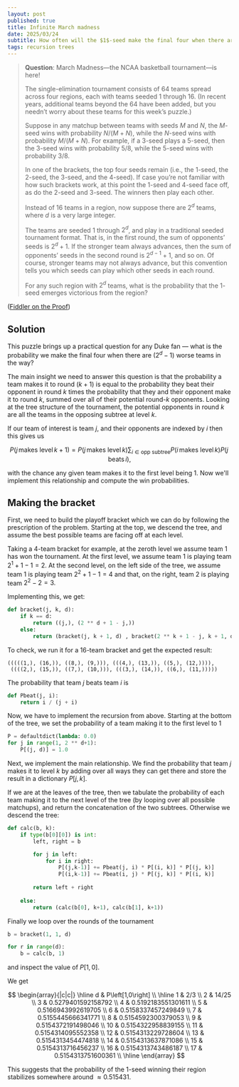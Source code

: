 ```yaml
---
layout: post
published: true
title: Infinite March madness
date: 2025/03/24
subtitle: How often will the $1$-seed make the final four when there are $(2^d-1)$ worse teams in their region?
tags: recursion trees
---
```


>**Question**: March Madness—the NCAA basketball tournament—is here!
>
>The single-elimination tournament consists of $64$ teams spread across four regions, each with teams seeded $1$ through $16.$ (In recent years, additional teams beyond the $64$ have been added, but you needn’t worry about these teams for this week’s puzzle.)
>
>Suppose in any matchup between teams with seeds $M$ and $N,$ the $M$-seed wins with probability $N/(M+N),$ while the $N$-seed wins with probability $M/(M+N).$ For example, if a $3$-seed plays a $5$-seed, then the $3$-seed wins with probability $5/8,$ while the $5$-seed wins with probability $3/8.$
>
>In one of the brackets, the top four seeds remain (i.e., the $1$-seed, the $2$-seed, the $3$-seed, and the $4$-seed). If case you’re not familiar with how such brackets work, at this point the $1$-seed and $4$-seed face off, as do the $2$-seed and $3$-seed. The winners then play each other.
>
>Instead of $16$ teams in a region, now suppose there are $2^d$ teams, where $d$ is a very large integer.
>
>The teams are seeded $1$ through $2^d$, and play in a traditional seeded tournament format. That is, in the first round, the sum of opponents’ seeds is $2^d+1.$ If the stronger team always advances, then the sum of opponents’ seeds in the second round is $2^{d−1}+1$, and so on. Of course, stronger teams may not always advance, but this convention tells you which seeds can play which other seeds in each round.
>
>For any such region with $2^d$ teams, what is the probability that the $1$-seed emerges victorious from the region?

<!--more-->

([Fiddler on the Proof](https://thefiddler.substack.com/p/can-you-play-the-favorite))

## Solution

This puzzle brings up a practical question for any Duke fan — what is the probability we make the final four when there are $(2^d-1)$ worse teams in the way?

The main insight we need to answer this question is that the probability a team makes it to round $(k+1)$ is equal to the probability they beat their opponent in round $k$ times the probability that they and their opponent make it to round $k$, summed over all of their potential round-$k$ opponents. Looking at the tree structure of the tournament, the potential opponents in round $k$ are all the teams in the opposing subtree at level $k$. 

If our team of interest is team $j$, and their opponents are indexed by $i$ then this gives us

$$ P(j\,\text{makes level}\, k+1) = P(j\,\text{makes level}\,k)\sum_{i\in\text{opp subtree}} P(i\,\text{makes level}\, k)P(j\,\text{beats}\, i), $$

with the chance any given team makes it to the first level being $1$. Now we'll implement this relationship and compute the win probabilities.

## Making the bracket

First, we need to build the playoff bracket which we can do by following the prescription of the problem. Starting at the top, we descend the tree, and assume the best possible teams are facing off at each level. 

Taking a $4$-team bracket for example, at the zeroth level we assume team $1$ has won the tournament. At the first level, we assume team $1$ is playing team $2^1 + 1 - 1 = 2.$ At the second level, on the left side of the tree, we assume team $1$ is playing team $2^2+1-1 = 4$ and that, on the right, team $2$ is playing team $2^2 - 2 = 3.$ 

Implementing this, we get:

```python
def bracket(j, k, d):
    if k == d:
        return ((j,), (2 ** d + 1 - j,))
    else:
        return (bracket(j, k + 1, d) , bracket(2 ** k + 1 - j, k + 1, d))
```

To check, we run it for a $16$-team bracket and get the expected result:

```
(((((1,), (16,)), ((8,), (9,))), (((4,), (13,)), ((5,), (12,)))),
 ((((2,), (15,)), ((7,), (10,))), (((3,), (14,)), ((6,), (11,)))))
```

The probability that team $j$ beats team $i$ is 

```python
def Pbeat(j, i):
    return i / (j + i)
```

Now, we have to implement the recursion from above. Starting at the bottom of the tree, we set the probability of a team making it to the first level to $1$

```python
P = defaultdict(lambda: 0.0)
for j in range(1, 2 ** d+1):
    P[(j, d)] = 1.0
```

Next, we implement the main relationship. We find the probability that team $j$ makes it to level $k$ by adding over all ways they can get there and store the result in a dictionary $P\left[j, k\right]$.

If we are at the leaves of the tree, then we tabulate the probability of each team making it to the next level of the tree (by looping over all possible matchups), and return the concatenation of the two subtrees. Otherwise we descend the tree:

```python
def calc(b, k):
    if type(b[0][0]) is int:
        left, right = b

        for j in left:
            for i in right:
                P[(j,k-1)] += Pbeat(j, i) * P[(i, k)] * P[(j, k)]
                P[(i,k-1)] += Pbeat(i, j) * P[(j, k)] * P[(i, k)]
    
        return left + right
  
    else:
        return (calc(b[0], k+1), calc(b[1], k+1))
```

Finally we loop over the rounds of the tournament

```python
b = bracket(1, 1, d)

for r in range(d):
    b = calc(b, 1)
```

and inspect the value of $P\left[1,0\right].$ 

We get

$$
\begin{array}{|c|c|} \hline
d & P\left[1,0\right] \\ \hline
1  & 2/3  \\
2  & 14/25 \\
3  & 0.5279401592158792 \\
4  & 0.5192183551301611 \\
5  & 0.5166943992619705 \\
6  & 0.5158337457249849 \\
7  & 0.5155445666341771 \\
8  & 0.5154592300379053 \\
9  & 0.5154372191498046 \\
10 & 0.5154322958839155 \\
11 & 0.5154314095552358 \\
12 & 0.5154313229728604 \\
13 & 0.5154313454474818 \\
14 & 0.5154313637871086 \\
15 & 0.5154313716456237 \\ 
16 & 0.5154313743486187 \\
17 & 0.5154313751600361 \\ \hline
\end{array}
$$

This suggests that the probability of the $1$-seed winning their region stabilizes somewhere around $\approx 0.515431.$

<br>
